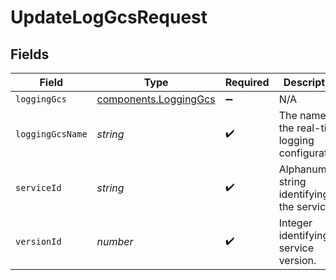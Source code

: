 # UpdateLogGcsRequest


## Fields

| Field                                                      | Type                                                       | Required                                                   | Description                                                | Example                                                    |
| ---------------------------------------------------------- | ---------------------------------------------------------- | ---------------------------------------------------------- | ---------------------------------------------------------- | ---------------------------------------------------------- |
| `loggingGcs`                                               | [components.LoggingGcs](../../models/shared/logginggcs.md) | :heavy_minus_sign:                                         | N/A                                                        |                                                            |
| `loggingGcsName`                                           | *string*                                                   | :heavy_check_mark:                                         | The name for the real-time logging configuration.          | test-log-endpoint                                          |
| `serviceId`                                                | *string*                                                   | :heavy_check_mark:                                         | Alphanumeric string identifying the service.               | SU1Z0isxPaozGVKXdv0eY                                      |
| `versionId`                                                | *number*                                                   | :heavy_check_mark:                                         | Integer identifying a service version.                     | 1                                                          |